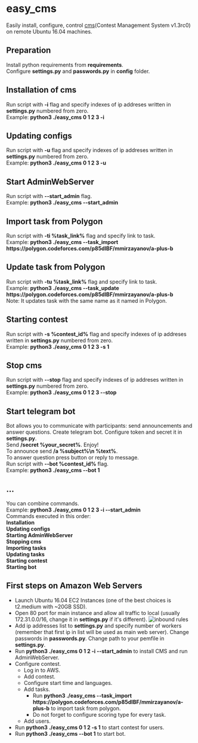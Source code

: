 # easy_cms  
Easily install, configure, control [cms](http://cms-dev.github.io/)(Contest Management System v1.3rc0) on remote Ubuntu 16.04 machines.  

## Preparation  
Install python requirements from **requirements**.  
Configure **settings.py** and **passwords.py** in **config** folder.  

## Installation of cms  
Run script with **-i** flag and specify indexes of ip addreses written in **settings.py** numbered from zero.  
Example: **python3 ./easy_cms 0 1 2 3 -i**  

## Updating configs  
Run script with **-u** flag and specify indexes of ip addreses written in **settings.py** numbered from zero.  
Example: **python3 ./easy_cms 0 1 2 3 -u**  

## Start AdminWebServer  
Run script with **--start_admin** flag.  
Example: **python3 ./easy_cms --start_admin**  

## Import task from Polygon  
Run script with **-ti %task_link%** flag and specify link to task.  
Example: **python3 ./easy_cms --task_import https://<i></i>polygon.codeforces.com/p85dIBF/mmirzayanov/a-plus-b**  

## Update task from Polygon  
Run script with **-tu %task_link%** flag and specify link to task.  
Example: **python3 ./easy_cms --task_update https://<i></i>polygon.codeforces.com/p85dIBF/mmirzayanov/a-plus-b**  
Note: It updates task with the same name as it named in Polygon.  

## Starting contest  
Run script with **-s %contest_id%** flag and specify indexes of ip addreses written in **settings.py** numbered from zero.  
Example: **python3 ./easy_cms 0 1 2 3 -s 1**  

## Stop cms  
Run script with **--stop** flag and specify indexes of ip addreses written in **settings.py** numbered from zero.  
Example: **python3 ./easy_cms 0 1 2 3 --stop**  

## Start telegram bot  
Bot allows you to communicate with participants: send announcements and answer questions. Create telegram bot. Configure token and secret it in **settings.py**.  
Send **/secret %your_secret%**. Enjoy!  
To announce send **/a %subject%\n %text%**.  
To answer question press button or reply to message.  
Run script with **--bot %contest_id%** flag.  
Example: **python3 ./easy_cms --bot 1**  

## ...  
You can combine commands.  
Example: **python3 ./easy_cms 0 1 2 3 -i --start_admin**  
Commands executed in this order:  
**Installation**  
**Updating configs**  
**Starting AdminWebServer**  
**Stopping cms**  
**Importing tasks**  
**Updating tasks**  
**Starting contest**  
**Starting bot**  

## First steps on Amazon Web Servers
 *  Launch Ubuntu 16.04 EC2 Instances (one of the best choices is t2.medium with ~20GB SSD).
 *  Open 80 port for main instance and allow all traffic to local (usually 172.31.0.0/16, change it in **settings.py** if it's different).
    ![inbound rules](https://user-images.githubusercontent.com/17214986/56339576-9c025080-61d0-11e9-9de6-40b1f65c95e3.png)
 *  Add ip addresses list to **settings.py** and specify number of workers (remember that first ip in list will be used as main web server). Change passwords in **passwords.py**. Change path to your pemfile in **settings.py**.
 *  Run **python3 ./easy_cms 0 1 2 -i --start_admin** to install CMS and run AdminWebServer.
 *  Configure contest.
     *  Log in to AWS.
     *  Add contest.
     *  Configure start time and languages.
     *  Add tasks.
         * Run **python3 ./easy_cms --task_import https://<i></i>polygon.codeforces.com/p85dIBF/mmirzayanov/a-plus-b** to import task from polygon.
         *  Do not forget to configure scoring type for every task.
     *  Add users.
 *  Run **python3 ./easy_cms 0 1 2 -s 1** to start contest for users.
 *  Run **python3 ./easy_cms --bot 1** to start bot.
